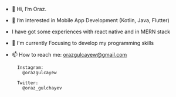 - 👋 Hi, I’m Oraz.
- 👀 I’m interested in Mobile App Development (Kotlin, Java, Flutter)
- I have got some experiences with react native and in MERN stack
- 📖 I'm currently Focusing to develop my programming skills
- 📫 How to reach me:
        orazgulcayew@gmail.com
        
        Instagram:
          @orazgulcayew
          
        Twitter:
          @oraz_gulchayev
<!---
GO-Creative-tm/GO-Creative-tm is a ✨ special ✨ repository because its `README.md` (this file) appears on your GitHub profile.
You can click the Preview link to take a look at your changes.
--->
